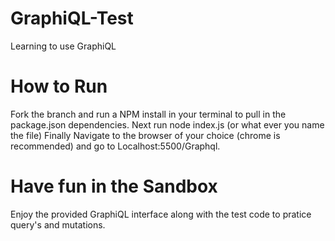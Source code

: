# GraphiQL-Test
Learning to use GraphiQL

# How to Run
Fork the branch and run a NPM install in your terminal to pull in the package.json dependencies.
Next run node index.js (or what ever you name the file)
Finally Navigate to the browser of your choice (chrome is recommended) and go to Localhost:5500/Graphql.

# Have fun in the Sandbox
Enjoy the provided GraphiQL interface along with the test code to pratice query's and mutations.

